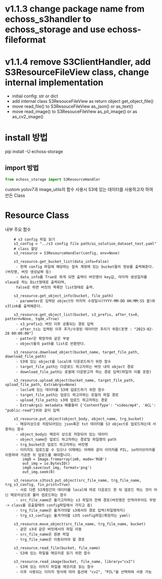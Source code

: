 # v1.1.3 change package name from echoss_s3handler to echoss_storage and use echoss-fileformat
# v1.1.4 remove S3ClientHandler, add S3ResourceFileView class, change internal implementation
- initial config: str or dict
- add internal class S3ResouceFileView as return object get_object_file()
- move read_file() to S3ResouceFileView as_json() or as_text()
- move read_image() to S3ResouceFileView as_pil_image() or as as_cv2_image()

#  install 방법
pip install -U echoss-storage

## import 방법
```python
from echoss_storage import S3ResourceHandler

```

custom yolov7과 image_utils의 함수 사용시 S3에 있는 데이터를 사용하고자 하여 만든 Class

# Resource Class
내부 주요 함수
```
    # s3 config 파일 읽기
    s3_config = "../s3 config file path/ai_solution_dataset_test.yaml"
    # class 할당
    s3_resource = S3ResourceHandler(config, env=None)
    
    s3_resource.get_bucket_list(data_info=False)
     - 현재 config 파일에 해당하는 접속 계정에 있는 bucket들의 정보를 출력해준다.(버킷명, 버킷 생성날짜 등)
     - data_info를 True로 하게 되면 출력이 버킷명이 key값, 마지막 생성일자를 vlaue로 하는 Dict형태로 출력되며,
     false로 하면 버킷의 목록만 list형태로 출력.
    
    s3_resource.get_object_info(bucket, file_path)
     - parameter로 입력된 object의 마지막 수정일시(YYYY-MM-DD HH:MM:SS 꼴)와 s3link를 출력해준다.
  
    s3_resource.get_object_list(bucket, s3_prefix, after_ts=0, pattern=None, tqdm_=True)
     - s3_prefix는 버킷 이후 공통되는 경로 입력
     - after_ts는 입력된 이후 추가/수정된 데이터만 추리기 위함(포맷 : "2023-02-28 00:00:00")
     - patter은 확장자와 같은 부분
     - object들의 path를 list로 반환한다.
    
    s3_resource.download_object(bucket_name, target_file_path, download_file_path)
     - S3에 있는 object를 local에 다운로드하기 위한 함수
     - target_file_path는 다운로드 하고자하는 버킷 내의 object 경로
     - download_file_path는 로컬에 다운받고자 하는 경로 입력(파일의 이름 포함)
    
    s3_resource.upload_object(bucket_name, target_file_path, upload_file_path, ExtraArgs=None)
     - locla에 있는 데이터를 S3에 업로드하기 위한 함수
     - target_file_path는 업로드 하고자하는 로컬의 파일 경로
     - upload_file_path는 s3에 업로드 하고자하는 경로
     - ExtraArgs는 metadata 예를들어 {'ContentType': "video/mp4", 'ACL': "public-read"}위와 같이 입력
    
    s3_resource.put_object(object_body, object_name, trg_bucket)
     - 메모리상으로 저장되어있는 json혹은 txt 데이터를 S3 object로 업로드하는데 사용하는 함수
     - object_body는 메모리 상으로 저장되어 있는 데이터
     - object_name은 업로드 하고자하는 경로및 파일명의 path
     - trg_bucket은 업로드 하고자하는 버킷명
     - 이미지도 업로드할 수 있으나 이때에는 아래와 같이 이미지를 PIL, io라이브러리를 이용하여 가공한 뒤 업로드를 해야합니다.
        img0 = Image.fromarray(im0, mode='RGB')
        out_img = io.BytesIO()
        img0.save(out_img, format='png')
        out_img.seek(0)
    
    s3_resource.s3tos3_put_object(src_file_name, trg_file_name, trg_s3_config, fin_print=True)
     - 서로 다른 S3계정간의 데이터를 local에 따로 다운로드 한 뒤 업로드 하는 것이 아닌 메모리상으로 불러 업로드하는 함수
     - src_file_name은 옮기고자하는 s3 파일의 전체 경로(버킷명은 안적어주어도 무방 -> class를 호출할때의 config파일에서 가지고 옴)
     - trg_file_name은 옮겨가야할 s3에서의 경로 입력(파일명까지)
     - trg_s3_config는 옮겨가야할 s3의 config파일(확장자는 yaml)

    s3_resource.move_object(src_file_name, trg_file_name, bucket)
     - 같은 s3내 같은 버킷에서의 파일 이동
     - src_file_name은 원본 파일
     - trg_file_name은 이동되어야 할 경로
    
    s3_resource.read_file(bucket, file_name)
     - S3에 있는 파일을 메모리로 읽기 위한 함수
    
    s3_resource.read_image(bucket, file_name, library="cv2")
     - S3에 있는 이미지 파일을 메모리로 읽는 함수
     - 이후 사용되는 이미지 형식에 따라 옵션에 "cv2", "PIL"을 선택하여 사용 가능
    
```


